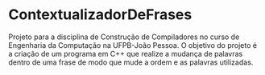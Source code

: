 # ContextualizadorDeFrases
Projeto para a disciplina de Construção de Compiladores no curso de Engenharia da Computação na UFPB-João Pessoa. O objetivo do projeto é a criação de um programa em C++ que realize a mudança de palavras dentro de uma frase de modo que mude a ordem e as palavras utilizadas.
